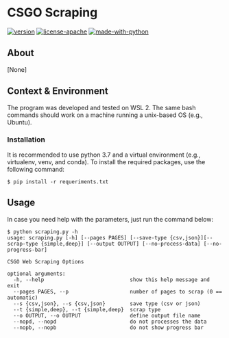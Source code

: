 # CSGO Scraping 
[![version](https://img.shields.io/badge/Version-Beta%200.2-red?style=flat-square)]()
[![license-apache](https://img.shields.io/github/license/lincolnvs/csgo_dataset?logo=apache&logoColor=white&style=flat-square)]() 
[![made-with-python](https://img.shields.io/pypi/pyversions/webdriver-manager?logo=python&logoColor=white&style=flat-square)]() 

## About
[None]

## Context & Environment
The program was developed and tested on WSL 2. The same bash commands should work on a machine running a unix-based OS (e.g., Ubuntu).

### **Installation**

It is recommended to use python 3.7 and a virtual environment (e.g., virtualenv, venv, and conda). To install the required packages, use the following command:

```console
$ pip install -r requeriments.txt
```

## Usage

In case you need help with the parameters, just run the command below:

```console
$ python scraping.py -h
usage: scraping.py [-h] [--pages PAGES] [--save-type {csv,json}][--scrap-type {simple,deep}] [--output OUTPUT] [--no-process-data] [--no-progress-bar]

CSGO Web Scraping Options

optional arguments:
  -h, --help                            show this help message and exit
  --pages PAGES, --p                    number of pages to scrap (0 == automatic)
  --s {csv,json}, --s {csv,json}        save type (csv or json)
  --t {simple,deep}, --t {simple,deep}  scrap type
  --o OUTPUT, --o OUTPUT                define output file name
  --nopd, --nopd                        do not processes the data
  --nopb, --nopb                        do not show progress bar

```